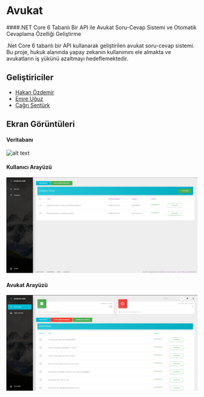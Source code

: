 # Avukat

 ####.NET Core 6 Tabanlı Bir API ile Avukat Soru-Cevap Sistemi ve Otomatik Cevaplama
Özelliği Geliştirme

.Net Core 6 tabanlı bir API kullanarak geliştirilen avukat soru-cevap
sistemi. Bu proje, hukuk alanında yapay zekanın kullanımını
ele almakta ve avukatların iş yükünü azaltmayı hedeflemektedir.



## Geliştiriciler

- [Hakan Özdemir](https://github.com/hakanozdmr) 
- [Emre Uğuz](https://github.com/Emre253412) 
- [Çağrı Şentürk](https://github.com/Symbytex)

## Ekran Görüntüleri

  #### Veritabanı 
  
  <img src="https://github.com/hakanozdmr/Avukat/blob/main/Project-ss/Veritabanı.PNG" alt="alt text" >

 #### Kullanıcı Arayüzü 
 
 <img src="https://github.com/hakanozdmr/Avukat/blob/main/Project-ss/User%20Home%203.PNG" alt="alt text" >

 #### Avukat Arayüzü 
 
 <img src="https://github.com/hakanozdmr/Avukat/blob/main/Project-ss/Avukat%20Home.PNG" alt="alt text" >


